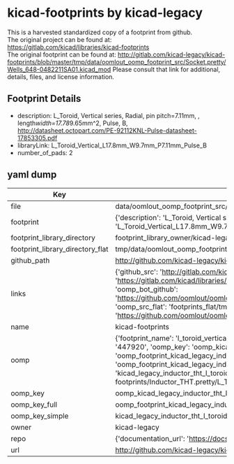# kicad-footprints by kicad-legacy  
This is a harvested standardized copy of a footprint from github.  
The original project can be found at:  
https://gitlab.com/kicad/libraries/kicad-footprints  
The original footprint can be found at:
http://gitlab.com/kicad-legacy/kicad-footprints/blob/master/tmp/data/oomlout_oomp_footprint_src/Socket.pretty/Wells_648-0482211SA01.kicad_mod
Please consult that link for additional, details, files, and license information.  
## Footprint Details
* description: L_Toroid, Vertical series, Radial, pin pitch=7.11mm, , length*width=17.78*9.65mm^2, Pulse, B, http://datasheet.octopart.com/PE-92112KNL-Pulse-datasheet-17853305.pdf  
* libraryLink: L_Toroid_Vertical_L17.8mm_W9.7mm_P7.11mm_Pulse_B  
* number_of_pads: 2  
## yaml dump  
| Key | Value |  
| --- | --- |  
| file | data/oomlout_oomp_footprint_src/kicad-footprints/Inductor_THT.pretty/L_Toroid_Vertical_L17.8mm_W9.7mm_P7.11mm_Pulse_B.kicad_mod |  
| footprint | {'description': 'L_Toroid, Vertical series, Radial, pin pitch=7.11mm, , length*width=17.78*9.65mm^2, Pulse, B, http://datasheet.octopart.com/PE-92112KNL-Pulse-datasheet-17853305.pdf', 'libraryLink': 'L_Toroid_Vertical_L17.8mm_W9.7mm_P7.11mm_Pulse_B', 'number_of_pads': 2} |  
| footprint_library_directory | footprint_library_owner/kicad-legacy_kicad-footprints |  
| footprint_library_directory_flat | tmp/data/oomlout_oomp_footprint_src/footprints_flat/kicad_legacy_inductor_tht_l_toroid_vertical_l17_8mm_w9_7mm_p7_11mm_pulse_b/working |  
| github_path | http://github.com/kicad-legacy/kicad-footprints/blob/master/tmp/data/oomlout_oomp_footprint_src/Inductor_THT.pretty/L_Toroid_Vertical_L17.8mm_W9.7mm_P7.11mm_Pulse_B.kicad_mod |  
| links | {'github_src': 'http://gitlab.com/kicad-legacy/kicad-footprints/blob/master/tmp/data/oomlout_oomp_footprint_src/Socket.pretty/Wells_648-0482211SA01.kicad_mod', 'github_src_repo': 'https://gitlab.com/kicad/libraries/kicad-footprints', 'oomp_bot': 'tmp/data/oomlout_oomp_footprint_src/footprints/kicad_legacy_inductor_tht_l_toroid_vertical_l17_8mm_w9_7mm_p7_11mm_pulse_b/working', 'oomp_bot_github': 'https://github.com/oomlout/oomlout_oomp_footprint_bot/tree/main/tmp/data/oomlout_oomp_footprint_src/footprints/kicad_legacy_inductor_tht_l_toroid_vertical_l17_8mm_w9_7mm_p7_11mm_pulse_b/working', 'oomp_src_flat': 'footprints_flat/tmp/data/oomlout_oomp_footprint_src/footprints_flat/kicad_legacy_inductor_tht_l_toroid_vertical_l17_8mm_w9_7mm_p7_11mm_pulse_b/working', 'oomp_src_flat_github': 'https://github.com/oomlout/oomlout_oomp_footprint_src/tree/main/tmp/data/oomlout_oomp_footprint_src/footprints_flat/kicad_legacy_inductor_tht_l_toroid_vertical_l17_8mm_w9_7mm_p7_11mm_pulse_b/working'} |  
| name | kicad-footprints |  
| oomp | {'footprint_name': 'l_toroid_vertical_l17_8mm_w9_7mm_p7_11mm_pulse_b', 'library_name': 'inductor_tht', 'md5': '447920faa976f77009302a5428d9a2ca', 'md5_10': '447920faa9', 'md5_5': '44792', 'md5_6': '447920', 'oomp_key': 'oomp_kicad_legacy_inductor_tht_l_toroid_vertical_l17_8mm_w9_7mm_p7_11mm_pulse_b', 'oomp_key_extra': 'oomp_footprint_kicad_legacy_inductor_tht_l_toroid_vertical_l17_8mm_w9_7mm_p7_11mm_pulse_b', 'oomp_key_full': 'oomp_footprint_kicad_legacy_inductor_tht_l_toroid_vertical_l17_8mm_w9_7mm_p7_11mm_pulse_b_447920', 'oomp_key_simple': 'kicad_legacy_inductor_tht_l_toroid_vertical_l17_8mm_w9_7mm_p7_11mm_pulse_b', 'original_filename': 'data/oomlout_oomp_footprint_src/kicad-footprints/Inductor_THT.pretty/L_Toroid_Vertical_L17.8mm_W9.7mm_P7.11mm_Pulse_B.kicad_mod', 'owner_name': 'kicad_legacy'} |  
| oomp_key | oomp_kicad_legacy_inductor_tht_l_toroid_vertical_l17_8mm_w9_7mm_p7_11mm_pulse_b |  
| oomp_key_full | oomp_footprint_kicad_legacy_inductor_tht_l_toroid_vertical_l17_8mm_w9_7mm_p7_11mm_pulse_b |  
| oomp_key_simple | kicad_legacy_inductor_tht_l_toroid_vertical_l17_8mm_w9_7mm_p7_11mm_pulse_b |  
| owner | kicad-legacy |  
| repo | {'documentation_url': 'https://docs.github.com/rest/repos/repos#get-a-repository', 'message': 'Not Found'} |  
| url | http://github.com/kicad-legacy/kicad-footprints |  

